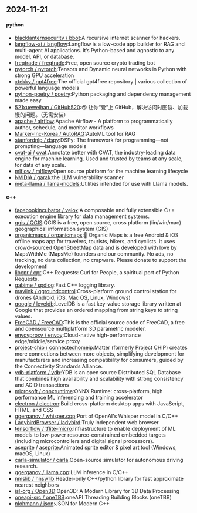 ## 2024-11-21

#### python
* [blacklanternsecurity / bbot](https://github.com/blacklanternsecurity/bbot):A recursive internet scanner for hackers.
* [langflow-ai / langflow](https://github.com/langflow-ai/langflow):Langflow is a low-code app builder for RAG and multi-agent AI applications. It’s Python-based and agnostic to any model, API, or database.
* [freqtrade / freqtrade](https://github.com/freqtrade/freqtrade):Free, open source crypto trading bot
* [pytorch / pytorch](https://github.com/pytorch/pytorch):Tensors and Dynamic neural networks in Python with strong GPU acceleration
* [xtekky / gpt4free](https://github.com/xtekky/gpt4free):The official gpt4free repository | various collection of powerful language models
* [python-poetry / poetry](https://github.com/python-poetry/poetry):Python packaging and dependency management made easy
* [521xueweihan / GitHub520](https://github.com/521xueweihan/GitHub520):😘 让你“爱”上 GitHub，解决访问时图裂、加载慢的问题。（无需安装）
* [apache / airflow](https://github.com/apache/airflow):Apache Airflow - A platform to programmatically author, schedule, and monitor workflows
* [Marker-Inc-Korea / AutoRAG](https://github.com/Marker-Inc-Korea/AutoRAG):AutoML tool for RAG
* [stanfordnlp / dspy](https://github.com/stanfordnlp/dspy):DSPy: The framework for programming—not prompting—language models
* [cvat-ai / cvat](https://github.com/cvat-ai/cvat):Annotate better with CVAT, the industry-leading data engine for machine learning. Used and trusted by teams at any scale, for data of any scale.
* [mlflow / mlflow](https://github.com/mlflow/mlflow):Open source platform for the machine learning lifecycle
* [NVIDIA / garak](https://github.com/NVIDIA/garak):the LLM vulnerability scanner
* [meta-llama / llama-models](https://github.com/meta-llama/llama-models):Utilities intended for use with Llama models.

#### c++
* [facebookincubator / velox](https://github.com/facebookincubator/velox):A composable and fully extensible C++ execution engine library for data management systems.
* [qgis / QGIS](https://github.com/qgis/QGIS):QGIS is a free, open source, cross platform (lin/win/mac) geographical information system (GIS)
* [organicmaps / organicmaps](https://github.com/organicmaps/organicmaps):🍃 Organic Maps is a free Android & iOS offline maps app for travelers, tourists, hikers, and cyclists. It uses crowd-sourced OpenStreetMap data and is developed with love by MapsWithMe (MapsMe) founders and our community. No ads, no tracking, no data collection, no crapware. Please donate to support the development!
* [libcpr / cpr](https://github.com/libcpr/cpr):C++ Requests: Curl for People, a spiritual port of Python Requests.
* [gabime / spdlog](https://github.com/gabime/spdlog):Fast C++ logging library.
* [mavlink / qgroundcontrol](https://github.com/mavlink/qgroundcontrol):Cross-platform ground control station for drones (Android, iOS, Mac OS, Linux, Windows)
* [google / leveldb](https://github.com/google/leveldb):LevelDB is a fast key-value storage library written at Google that provides an ordered mapping from string keys to string values.
* [FreeCAD / FreeCAD](https://github.com/FreeCAD/FreeCAD):This is the official source code of FreeCAD, a free and opensource multiplatform 3D parametric modeler.
* [envoyproxy / envoy](https://github.com/envoyproxy/envoy):Cloud-native high-performance edge/middle/service proxy
* [project-chip / connectedhomeip](https://github.com/project-chip/connectedhomeip):Matter (formerly Project CHIP) creates more connections between more objects, simplifying development for manufacturers and increasing compatibility for consumers, guided by the Connectivity Standards Alliance.
* [ydb-platform / ydb](https://github.com/ydb-platform/ydb):YDB is an open source Distributed SQL Database that combines high availability and scalability with strong consistency and ACID transactions
* [microsoft / onnxruntime](https://github.com/microsoft/onnxruntime):ONNX Runtime: cross-platform, high performance ML inferencing and training accelerator
* [electron / electron](https://github.com/electron/electron):Build cross-platform desktop apps with JavaScript, HTML, and CSS
* [ggerganov / whisper.cpp](https://github.com/ggerganov/whisper.cpp):Port of OpenAI's Whisper model in C/C++
* [LadybirdBrowser / ladybird](https://github.com/LadybirdBrowser/ladybird):Truly independent web browser
* [tensorflow / tflite-micro](https://github.com/tensorflow/tflite-micro):Infrastructure to enable deployment of ML models to low-power resource-constrained embedded targets (including microcontrollers and digital signal processors).
* [aseprite / aseprite](https://github.com/aseprite/aseprite):Animated sprite editor & pixel art tool (Windows, macOS, Linux)
* [carla-simulator / carla](https://github.com/carla-simulator/carla):Open-source simulator for autonomous driving research.
* [ggerganov / llama.cpp](https://github.com/ggerganov/llama.cpp):LLM inference in C/C++
* [nmslib / hnswlib](https://github.com/nmslib/hnswlib):Header-only C++/python library for fast approximate nearest neighbors
* [isl-org / Open3D](https://github.com/isl-org/Open3D):Open3D: A Modern Library for 3D Data Processing
* [oneapi-src / oneTBB](https://github.com/oneapi-src/oneTBB):oneAPI Threading Building Blocks (oneTBB)
* [nlohmann / json](https://github.com/nlohmann/json):JSON for Modern C++
